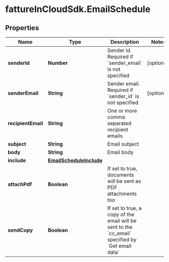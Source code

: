 # fattureInCloudSdk.EmailSchedule

## Properties

Name | Type | Description | Notes
------------ | ------------- | ------------- | -------------
**senderId** | **Number** | Sender id. Required if &#x60;sender_email&#x60; is not specified | [optional] 
**senderEmail** | **String** | Sender email. Required if &#x60;sender_id&#x60; is not specified | [optional] 
**recipientEmail** | **String** | One or more comma separated recipient emails | 
**subject** | **String** | Email subject | 
**body** | **String** | Email body | 
**include** | [**EmailScheduleInclude**](EmailScheduleInclude.md) |  | 
**attachPdf** | **Boolean** | If set to true, documents will be sent as PDF attachments too | 
**sendCopy** | **Boolean** | If set to true, a copy of the email will be sent to the &#x60;cc_email&#x60; specified by &#x60;Get email data&#x60; | 


